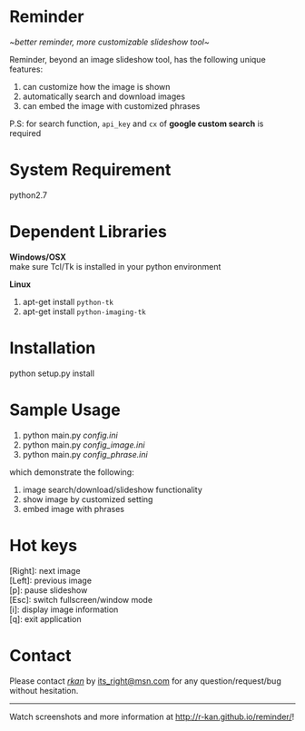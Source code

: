 # Reminder
_~better reminder, more customizable slideshow tool~_

Reminder, beyond an image slideshow tool, has the following unique features:  
1. can customize how the image is shown  
2. automatically search and download images  
3. can embed the image with customized phrases

P.S: for search function, `api_key` and `cx` of **google custom search** is required 

# System Requirement
python2.7

# Dependent Libraries
**Windows/OSX**  
make sure Tcl/Tk is installed in your python environment  

**Linux**  
1. apt-get install `python-tk`  
2. apt-get install `python-imaging-tk`  

# Installation
python setup.py install  

# Sample Usage
1. python main.py _config.ini_  
2. python main.py _config_image.ini_  
3. python main.py _config_phrase.ini_  

which demonstrate the following:  
1. image search/download/slideshow functionality  
2. show image by customized setting  
3. embed image with phrases  

# Hot keys
[Right]: next image  
[Left]: previous image  
[p]: pause slideshow  
[Esc]: switch fullscreen/window mode  
[i]: display image information  
[q]: exit application

# Contact
Please contact <a href='http://r-kan.github.io'>*rkan*</a> by its_right@msn.com for any question/request/bug without hesitation.  

***
Watch screenshots and more information at http://r-kan.github.io/reminder/!
